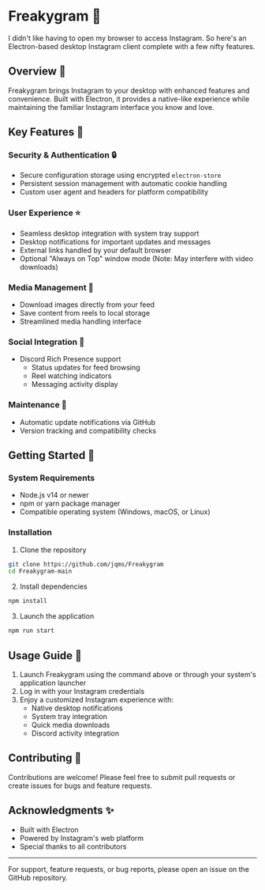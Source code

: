 # Freakygram 📱
I didn't like having to open my browser to access Instagram. So here's an Electron-based desktop Instagram client complete with a few nifty features.

## Overview 🌟
Freakygram brings Instagram to your desktop with enhanced features and convenience. Built with Electron, it provides a native-like experience while maintaining the familiar Instagram interface you know and love.

## Key Features 🔑
### Security & Authentication 🔒
- Secure configuration storage using encrypted `electron-store`
- Persistent session management with automatic cookie handling
- Custom user agent and headers for platform compatibility

### User Experience ⭐
- Seamless desktop integration with system tray support
- Desktop notifications for important updates and messages
- External links handled by your default browser
- Optional "Always on Top" window mode (Note: May interfere with video downloads)

### Media Management 📸
- Download images directly from your feed
- Save content from reels to local storage
- Streamlined media handling interface

### Social Integration 💬
- Discord Rich Presence support
  - Status updates for feed browsing
  - Reel watching indicators
  - Messaging activity display

### Maintenance 🔧
- Automatic update notifications via GitHub
- Version tracking and compatibility checks

## Getting Started 🚀
### System Requirements
- Node.js v14 or newer
- npm or yarn package manager
- Compatible operating system (Windows, macOS, or Linux)

### Installation
1. Clone the repository
```bash
git clone https://github.com/jqms/Freakygram
cd Freakygram-main
```

2. Install dependencies
```bash
npm install
```

3. Launch the application
```bash
npm run start
```

## Usage Guide 📖
1. Launch Freakygram using the command above or through your system's application launcher
2. Log in with your Instagram credentials
3. Enjoy a customized Instagram experience with:
   - Native desktop notifications
   - System tray integration
   - Quick media downloads
   - Discord activity integration

## Contributing 🤝
Contributions are welcome! Please feel free to submit pull requests or create issues for bugs and feature requests.

## Acknowledgments ✨
- Built with Electron
- Powered by Instagram's web platform
- Special thanks to all contributors

---
For support, feature requests, or bug reports, please open an issue on the GitHub repository.
